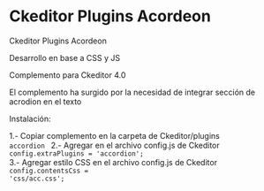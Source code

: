 # Ckeditor Plugins Acordeon
Ckeditor Plugins Acordeon

Desarrollo en base a CSS y JS

Complemento para Ckeditor 4.0

El complemento ha surgido por la necesidad de integrar sección de acrodion en el texto

Instalación:

1.- Copiar complemento en la carpeta de Ckeditor/plugins
<code>
accordion
</code>
2.- Agregar en el archivo config.js de Ckeditor
<code>
config.extraPlugins = 'accordion';
</code>
<br>
3.- Agregar estilo CSS en el archivo config.js de Ckeditor
<code>config.contentsCss = 'css/acc.css';</code>